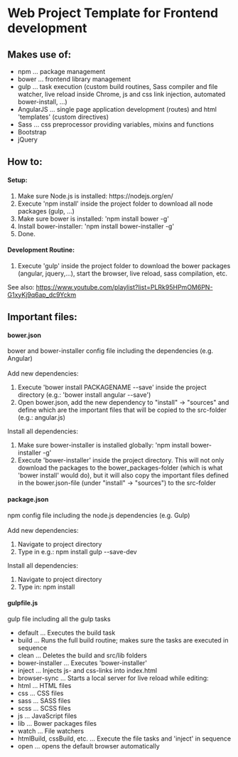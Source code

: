 <h1>Web Project Template for Frontend development</h1>

<h2>Makes use of:</h2>
<ul>
    <li>npm ... package management</li>
    <li>bower ... frontend library management</li>
    <li>gulp ... task execution (custom build routines, Sass compiler and file watcher, live reload inside Chrome, js and css link injection, automated bower-install, ...)</li>
    <li>AngularJS ... single page application development (routes) and html 'templates' (custom directives)</li>
    <li>Sass ... css preprocessor providing variables, mixins and functions</li>
    <li>Bootstrap</li>
    <li>jQuery</li>
</ul>

<h2>How to:</h2>
<h4>Setup:</h4>
<ol>
    <li>Make sure Node.js is installed: https://nodejs.org/en/</li>
    <li>Execute 'npm install' inside the project folder to download all node packages (gulp, ...)</li>
    <li>Make sure bower is installed: 'npm install bower -g'</li>
    <li>Install bower-installer: 'npm install bower-installer -g'</li>
    <li>Done.</li>
</ol>
 
<h4>Development Routine:</h4>
<ol>
    <li> Execute 'gulp' inside the project folder to download the bower packages (angular, jquery,...), start the browser, live reload, sass compilation, etc.</li>
</ol>

See also: https://www.youtube.com/playlist?list=PLRk95HPmOM6PN-G1xyKj9q6ap_dc9Yckm

<h2>Important files:</h2>

<h4>bower.json</h4>
bower and bower-installer config file including the dependencies (e.g. Angular)
<br/><br/>
Add new dependencies:
<ol>
     <li>Execute 'bower install PACKAGENAME --save' inside the project directory (e.g.: 'bower install angular --save')</li>
     <li>Open bower.json, add the new dependency to "install" -> "sources" and define which are the important files that will be copied to the src-folder (e.g.: angular.js)</li>
</ol>
Install all dependencies:
<ol>
     <li>Make sure bower-installer is installed globally: 'npm install bower-installer -g'
     <li>Execute 'bower-installer' inside the project directory. This will not only download the packages to the bower_packages-folder (which is what 'bower install' would do), but it will also copy the important files defined in the bower.json-file (under "install" -> "sources") to the src-folder</li>
</ol>
</ul>

<h4>package.json</h4>
npm config file including the node.js dependencies (e.g. Gulp)
<br/><br/>
Add new dependencies:
<ol>
     <li>Navigate to project directory</li>
     <li>Type in e.g.: npm install gulp --save-dev</li>
</ol>
Install all dependencies:
<ol>
     <li>Navigate to project directory</li>
     <li>Type in: npm install</li>
</ol>

<h4>gulpfile.js</h4>
gulp file including all the gulp tasks
<ul>
    <li>default ... Executes the build task</li>
    <li>build ... Runs the full build routine; makes sure the tasks are executed in sequence</li>
    <li>clean ... Deletes the build and src/lib folders</li>
    <li>bower-installer ... Executes 'bower-installer'</li>
    <li>inject ... Injects js- and css-links into index.html</li>
    <li>browser-sync ... Starts a local server for live reload while editing:</li>
    <li>html ... HTML files</li>
    <li>css ... CSS files</li>
    <li>sass ... SASS files</li>
    <li>scss ... SCSS files</li>
    <li>js ... JavaScript files</li>
    <li>lib ... Bower packages files</li>
    <li>watch ... File watchers</li>
    <li>htmlBuild, cssBuild, etc. ... Execute the file tasks and 'inject' in sequence</li>
    <li>open ... opens the default browser automatically</li>
</ul>
<br/>